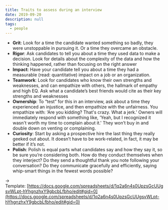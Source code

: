 ```yaml
---
title: Traits to assess during an interview
date: 2019-09-20
description: null
tags:
  - people
---
```


* **Grit**: Look for a time the candidate wanted something so badly, they were unstoppable in pursuing it. Or a time they overcame an obstacle.
* **Rigor**: Ask candidates to tell you about a time they used data to make a decision. Look for details about the complexity of the data and how the thinking happened, rather than focusing on the right answer
* **Impact**: Have your candidate tell you about a time they had a measurable (read: quantitative) impact on a job or an organization.
* **Teamwork**: Look for candidates who know their own strengths and weaknesses, and can empathize with others, the hallmark of empathy and high EQ. Ask what a candidate’s best friends would cite as their key strengths and weaknesses
* **Ownership**: To “test” for this in an interview, ask about a time they experienced an injustice, and then empathize with the unfairness. You empathize with: ‘Are you kidding? That's crazy. What a jerk.’ Owners will immediately respond with something like, ‘Yeah, but I recognized it wasn't worth my time to complain about it.' They won’t buy in and double down on venting or complaining.
* **Curiosity**: Start by asking a prospective hire the last thing they really geeked out about. It doesn’t have to be work-related, in fact, it may be better if it’s not.
* **Polish**: Polish is equal parts what candidates say and how they say it, so be sure you’re considering both. How do they conduct themselves when they interject? Do they send a thoughtful thank you note following your conversation? Do they communicate gracefully and efficiently, saying whip-smart things in the fewest words possible?

→ Template: [https://docs.google.com/spreadsheets/d/1q2a6n4s0UpzsGcUUgsvWLpt-hYhgnzhxY9gbcbLfbho/edit#gid=0](https://docs.google.com/spreadsheets/d/1q2a6n4s0UpzsGcUUgsvWLpt-hYhgnzhxY9gbcbLfbho/edit#gid=0)
